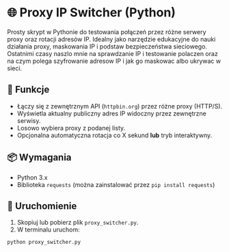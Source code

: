 # 🌐 Proxy IP Switcher (Python)

Prosty skrypt w Pythonie do testowania połączeń przez różne serwery proxy oraz rotacji adresów IP. Idealny jako narzędzie edukacyjne do nauki działania proxy, maskowania IP i podstaw bezpieczeństwa sieciowego. Ostatnimi czasy naszlo mnie na sprawdzanie IP i testowanie polaczen oraz na czym polega szyfrowanie adresow IP i jak go maskowac albo ukrywac w sieci.

## 🔧 Funkcje

- Łączy się z zewnętrznym API (`httpbin.org`) przez różne proxy (HTTP/S).
- Wyświetla aktualny publiczny adres IP widoczny przez zewnętrzne serwisy.
- Losowo wybiera proxy z podanej listy.
- Opcjonalna automatyczna rotacja co X sekund **lub** tryb interaktywny.

## 📦 Wymagania

- Python 3.x
- Biblioteka `requests` (można zainstalować przez `pip install requests`)

## 🚀 Uruchomienie

1. Skopiuj lub pobierz plik `proxy_switcher.py`.
2. W terminalu uruchom:

```bash
python proxy_switcher.py
